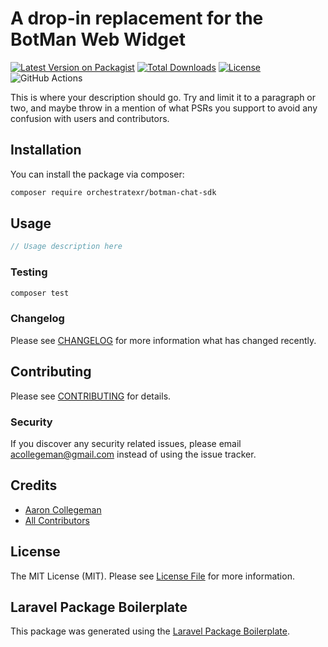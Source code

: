 # A drop-in replacement for the BotMan Web Widget

[![Latest Version on Packagist](https://img.shields.io/packagist/v/orchestratexr/botman-chat-sdk.svg?style=flat-square)](https://packagist.org/packages/orchestratexr/botman-chat-sdk)
[![Total Downloads](https://img.shields.io/packagist/dt/orchestratexr/botman-chat-sdk.svg?style=flat-square)](https://packagist.org/packages/orchestratexr/botman-chat-sdk)
[![License](https://img.shields.io/packagist/l/orchestratexr/botman-chat-sdk.svg?style=flat-square)](LICENSE.md)
![GitHub Actions](https://github.com/AccessVR/BotManChatSDK/actions/workflows/build-assets.yml/badge.svg)

This is where your description should go. Try and limit it to a paragraph or two, and maybe throw in a mention of what PSRs you support to avoid any confusion with users and contributors.

## Installation

You can install the package via composer:

```bash
composer require orchestratexr/botman-chat-sdk
```

## Usage

```php
// Usage description here
```

### Testing

```bash
composer test
```

### Changelog

Please see [CHANGELOG](CHANGELOG.md) for more information what has changed recently.

## Contributing

Please see [CONTRIBUTING](CONTRIBUTING.md) for details.

### Security

If you discover any security related issues, please email acollegeman@gmail.com instead of using the issue tracker.

## Credits

-   [Aaron Collegeman](https://github.com/collegeman)
-   [All Contributors](../../contributors)

## License

The MIT License (MIT). Please see [License File](LICENSE.md) for more information.

## Laravel Package Boilerplate

This package was generated using the [Laravel Package Boilerplate](https://laravelpackageboilerplate.com).
